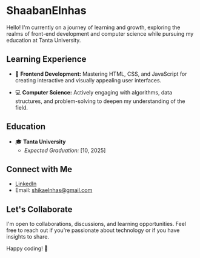 # ShaabanElnhas

Hello! I'm currently on a journey of learning and growth, exploring the realms of front-end development and computer science while pursuing my education at Tanta University.

## Learning Experience

- 🚀 **Frontend Development:** Mastering HTML, CSS, and JavaScript for creating interactive and visually appealing user interfaces.

- 💻 **Computer Science:** Actively engaging with algorithms, data structures, and problem-solving to deepen my understanding of the field.

## Education

- 🎓 **Tanta University**
  - *Expected Graduation:* [10, 2025]

## Connect with Me

- [LinkedIn](https://www.linkedin.com/in/shaaban-elnhas/)
- Email: shikaelnhas@gmail.com
  

## Let's Collaborate

I'm open to collaborations, discussions, and learning opportunities. Feel free to reach out if you're passionate about technology or if you have insights to share.

Happy coding! 🚀
